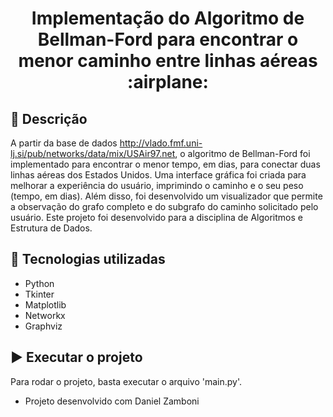 <h1 align="center">Implementação do Algoritmo de Bellman-Ford para encontrar o menor caminho entre linhas aéreas 	:airplane:</h1>

## :memo: Descrição
A partir da base de dados http://vlado.fmf.uni-lj.si/pub/networks/data/mix/USAir97.net, o algoritmo de Bellman-Ford foi implementado para encontrar o menor tempo, em dias, para conectar duas linhas aéreas dos Estados Unidos. Uma interface gráfica foi criada para melhorar a experiência do usuário, imprimindo o caminho e o seu peso (tempo, em dias). Além disso, foi desenvolvido um visualizador que permite a observação do grafo completo e do subgrafo do caminho solicitado pelo usuário. Este projeto foi desenvolvido para a disciplina de Algoritmos e Estrutura de Dados.

## :wrench: Tecnologias utilizadas
- Python
- Tkinter
- Matplotlib
- Networkx
- Graphviz

## 	:arrow_forward: Executar o projeto
Para rodar o projeto, basta executar o arquivo 'main.py'. 

- Projeto desenvolvido com Daniel Zamboni
